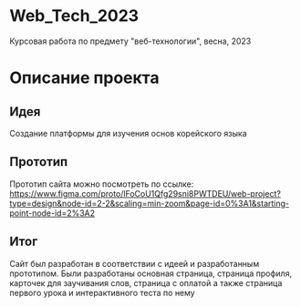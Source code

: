 # Web_Tech_2023
Курсовая работа по предмету "веб-технологии", весна, 2023

# Описание проекта
## Идея
Создание платформы для изучения основ корейского языка

## Прототип
Прототип сайта можно посмотреть по ссылке: https://www.figma.com/proto/lFoCoU1Qfg29sni8PWTDEU/web-project?type=design&node-id=2-2&scaling=min-zoom&page-id=0%3A1&starting-point-node-id=2%3A2

## Итог
Сайт был разработан в соответствии с идеей и разработанным прототипом. Были разработаны основная страница, страница профиля, карточек для заучивания слов, страница с оплатой а также страница первого урока и интерактивного теста по нему
